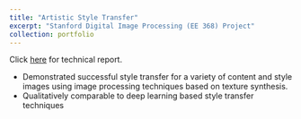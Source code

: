 ```yaml
---
title: "Artistic Style Transfer"
excerpt: "Stanford Digital Image Processing (EE 368) Project"
collection: portfolio
---
```

Click [here](https://ewang314.github.io/files/style-transfer-ee368.pdf) for technical report.

* Demonstrated successful style transfer for a variety of content and style images using image processing techniques based on texture synthesis.
* Qualitatively comparable to deep learning based style transfer techniques
